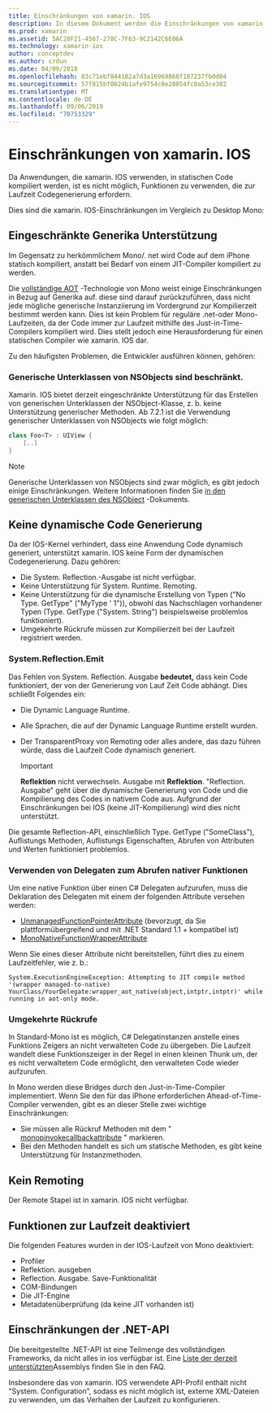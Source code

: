 ```yaml
---
title: Einschränkungen von xamarin. IOS
description: In diesem Dokument werden die Einschränkungen von xamarin. IOS beschrieben. dabei werden Generika, generische Unterklassen von NSObjects, P/Aufrufe in generischen Objekten und mehr erläutert.
ms.prod: xamarin
ms.assetid: 5AC28F21-4567-278C-7F63-9C2142C6E06A
ms.technology: xamarin-ios
author: conceptdev
ms.author: crdun
ms.date: 04/09/2018
ms.openlocfilehash: 83c71ebf844102a7d3a16969868f187237fb0d04
ms.sourcegitcommit: 57f815bf0024b1afe9754c0e28054fc0a53ce302
ms.translationtype: MT
ms.contentlocale: de-DE
ms.lasthandoff: 09/06/2019
ms.locfileid: "70753329"
---
```

# <a name="limitations-of-xamarinios"></a>Einschränkungen von xamarin. IOS

Da Anwendungen, die xamarin. IOS verwenden, in statischen Code kompiliert werden, ist es nicht möglich, Funktionen zu verwenden, die zur Laufzeit Codegenerierung erfordern.

Dies sind die xamarin. IOS-Einschränkungen im Vergleich zu Desktop Mono:

 <a name="Limited_Generics_Support" />

## <a name="limited-generics-support"></a>Eingeschränkte Generika Unterstützung

Im Gegensatz zu herkömmlichem Mono/. net wird Code auf dem iPhone statisch kompiliert, anstatt bei Bedarf von einem JIT-Compiler kompiliert zu werden.

Die [vollständige AOT](https://www.mono-project.com/docs/advanced/aot/#full-aot) -Technologie von Mono weist einige Einschränkungen in Bezug auf Generika auf. diese sind darauf zurückzuführen, dass nicht jede mögliche generische Instanziierung im Vordergrund zur Kompilierzeit bestimmt werden kann. Dies ist kein Problem für reguläre .net-oder Mono-Laufzeiten, da der Code immer zur Laufzeit mithilfe des Just-in-Time-Compilers kompiliert wird. Dies stellt jedoch eine Herausforderung für einen statischen Compiler wie xamarin. IOS dar.

Zu den häufigsten Problemen, die Entwickler ausführen können, gehören:

 <a name="Generic_Subclasses_of_NSObjects_are_limited" />

### <a name="generic-subclasses-of-nsobjects-are-limited"></a>Generische Unterklassen von NSObjects sind beschränkt.

Xamarin. IOS bietet derzeit eingeschränkte Unterstützung für das Erstellen von generischen Unterklassen der NSObject-Klasse, z. b. keine Unterstützung generischer Methoden. Ab 7.2.1 ist die Verwendung generischer Unterklassen von NSObjects wie folgt möglich:

```csharp
class Foo<T> : UIView {
    [..]
}
```

> [!NOTE]
> Generische Unterklassen von NSObjects sind zwar möglich, es gibt jedoch einige Einschränkungen. Weitere Informationen finden Sie [in den generischen Unterklassen des NSObject](~/ios/internals/api-design/nsobject-generics.md) -Dokuments.

 <a name="No_Dynamic_Code_Generation" />

## <a name="no-dynamic-code-generation"></a>Keine dynamische Code Generierung

Da der IOS-Kernel verhindert, dass eine Anwendung Code dynamisch generiert, unterstützt xamarin. IOS keine Form der dynamischen Codegenerierung. Dazu gehören:

- Die System. Reflection.-Ausgabe ist nicht verfügbar.
- Keine Unterstützung für System. Runtime. Remoting.
- Keine Unterstützung für die dynamische Erstellung von Typen ("No Type. GetType" ("MyType ' 1")), obwohl das Nachschlagen vorhandener Typen (Type. GetType ("System. String") beispielsweise problemlos funktioniert).
- Umgekehrte Rückrufe müssen zur Kompilierzeit bei der Laufzeit registriert werden.

 <a name="System.Reflection.Emit" />

### <a name="systemreflectionemit"></a>System.Reflection.Emit

Das Fehlen von System. Reflection. Ausgabe **bedeutet,** dass kein Code funktioniert, der von der Generierung von Lauf Zeit Code abhängt. Dies schließt Folgendes ein:

- Die Dynamic Language Runtime.
- Alle Sprachen, die auf der Dynamic Language Runtime erstellt wurden.
- Der TransparentProxy von Remoting oder alles andere, das dazu führen würde, dass die Laufzeit Code dynamisch generiert.

  > [!IMPORTANT]
  > **Reflektion** nicht verwechseln. Ausgabe mit **Reflektion**. "Reflection. Ausgabe" geht über die dynamische Generierung von Code und die Kompilierung des Codes in nativem Code aus. Aufgrund der Einschränkungen bei IOS (keine JIT-Kompilierung) wird dies nicht unterstützt.

Die gesamte Reflection-API, einschließlich Type. GetType ("SomeClass"), Auflistungs Methoden, Auflistungs Eigenschaften, Abrufen von Attributen und Werten funktioniert problemlos.

### <a name="using-delegates-to-call-native-functions"></a>Verwenden von Delegaten zum Abrufen nativer Funktionen

Um eine native Funktion über einen C# Delegaten aufzurufen, muss die Deklaration des Delegaten mit einem der folgenden Attribute versehen werden:

- [UnmanagedFunctionPointerAttribute](xref:System.Runtime.InteropServices.UnmanagedFunctionPointerAttribute) (bevorzugt, da Sie plattformübergreifend und mit .NET Standard 1.1 + kompatibel ist)
- [MonoNativeFunctionWrapperAttribute](xref:ObjCRuntime.MonoNativeFunctionWrapperAttribute)

Wenn Sie eines dieser Attribute nicht bereitstellen, führt dies zu einem Laufzeitfehler, wie z. b.:

```
System.ExecutionEngineException: Attempting to JIT compile method '(wrapper managed-to-native) YourClass/YourDelegate:wrapper_aot_native(object,intptr,intptr)' while running in aot-only mode.
```

 <a name="Reverse_Callbacks" />

### <a name="reverse-callbacks"></a>Umgekehrte Rückrufe

In Standard-Mono ist es möglich, C# Delegatinstanzen anstelle eines Funktions Zeigers an nicht verwalteten Code zu übergeben. Die Laufzeit wandelt diese Funktionszeiger in der Regel in einen kleinen Thunk um, der es nicht verwaltetem Code ermöglicht, den verwalteten Code wieder aufzurufen.

In Mono werden diese Bridges durch den Just-in-Time-Compiler implementiert. Wenn Sie den für das iPhone erforderlichen Ahead-of-Time-Compiler verwenden, gibt es an dieser Stelle zwei wichtige Einschränkungen:

- Sie müssen alle Rückruf Methoden mit dem " [monopinvokecallbackattribute](xref:ObjCRuntime.MonoPInvokeCallbackAttribute) " markieren.
- Bei den Methoden handelt es sich um statische Methoden, es gibt keine Unterstützung für Instanzmethoden.

<a name="No_Remoting" />

## <a name="no-remoting"></a>Kein Remoting

Der Remote Stapel ist in xamarin. IOS nicht verfügbar.

 <a name="Runtime_Disabled_Features" />

## <a name="runtime-disabled-features"></a>Funktionen zur Laufzeit deaktiviert

Die folgenden Features wurden in der IOS-Laufzeit von Mono deaktiviert:

- Profiler
- Reflektion. ausgeben
- Reflection. Ausgabe. Save-Funktionalität
- COM-Bindungen
- Die JIT-Engine
- Metadatenüberprüfung (da keine JIT vorhanden ist)

 <a name=".NET_API_Limitations" />

## <a name="net-api-limitations"></a>Einschränkungen der .NET-API

Die bereitgestellte .NET-API ist eine Teilmenge des vollständigen Frameworks, da nicht alles in ios verfügbar ist. Eine [Liste der derzeit unterstützten](~/cross-platform/internals/available-assemblies.md)Assemblys finden Sie in den FAQ.

Insbesondere das von xamarin. IOS verwendete API-Profil enthält nicht "System. Configuration", sodass es nicht möglich ist, externe XML-Dateien zu verwenden, um das Verhalten der Laufzeit zu konfigurieren.
